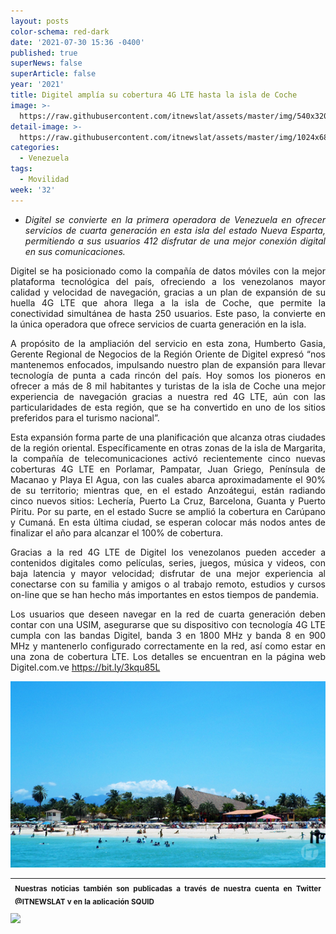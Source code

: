 ```yaml
---
layout: posts
color-schema: red-dark
date: '2021-07-30 15:36 -0400'
published: true
superNews: false
superArticle: false
year: '2021'
title: Digitel amplía su cobertura 4G LTE hasta la isla de Coche
image: >-
  https://raw.githubusercontent.com/itnewslat/assets/master/img/540x320/Isla-de-Coche-p.jpg
detail-image: >-
  https://raw.githubusercontent.com/itnewslat/assets/master/img/1024x680/Isla-de-Coche-g.jpg
categories:
  - Venezuela
tags:
  - Movilidad
week: '32'
---
```

<ul style="list-style-type: disc; text-align: justify;">
	<li><em>Digitel se convierte en la primera operadora de Venezuela en ofrecer servicios de cuarta generación en esta isla del estado Nueva Esparta, permitiendo a sus usuarios 412 disfrutar de una mejor conexión digital en sus comunicaciones.</em></li>
</ul>
<p style="text-align: justify;">Digitel se ha posicionado como la compañía de datos móviles con la mejor plataforma tecnológica del país, ofreciendo a los venezolanos mayor calidad y velocidad de navegación, gracias a un plan de expansión de su huella 4G LTE que ahora llega a la isla de Coche, que permite la conectividad simultánea de hasta 250 usuarios. Este paso, la convierte en la única operadora que ofrece servicios de cuarta generación en la isla.</p>
<p style="text-align: justify;">A propósito de la ampliación del servicio en esta zona, Humberto Gasia, Gerente Regional de Negocios de la Región Oriente de Digitel expresó “nos mantenemos enfocados, impulsando nuestro plan de expansión para llevar tecnología de punta a cada rincón del país. Hoy somos los pioneros en ofrecer a más de 8 mil habitantes y turistas de la isla de Coche una mejor experiencia de navegación gracias a nuestra red 4G LTE, aún con las particularidades de esta región, que se ha convertido en uno de los sitios preferidos para el turismo nacional”.</p>
<p style="text-align: justify;">Esta expansión forma parte de una planificación que alcanza otras ciudades de la región oriental. Específicamente en otras zonas de la isla de Margarita, la compañía de telecomunicaciones activó recientemente cinco nuevas coberturas 4G LTE en Porlamar, Pampatar, Juan Griego, Península de Macanao y Playa El Agua, con las cuales abarca aproximadamente el 90% de su territorio; mientras que, en el estado Anzoátegui, están radiando cinco nuevos sitios: Lechería, Puerto La Cruz, Barcelona, Guanta y Puerto Píritu. Por su parte, en el estado Sucre se amplió la cobertura en Carúpano y Cumaná. En esta última ciudad, se esperan colocar más nodos antes de finalizar el año para alcanzar el 100% de cobertura.</p>
<p style="text-align: justify;">Gracias a la red 4G LTE de Digitel los venezolanos pueden acceder a contenidos digitales como películas, series, juegos, música y videos, con baja latencia y mayor velocidad; disfrutar de una mejor experiencia al conectarse con su familia y amigos o al trabajo remoto, estudios y cursos on-line que se han hecho más importantes en estos tiempos de pandemia.</p>
<p style="text-align: justify;">Los usuarios que deseen navegar en la red de cuarta generación deben contar con una USIM, asegurarse que su dispositivo con tecnología 4G LTE cumpla con las bandas Digitel, banda 3 en 1800 MHz y banda 8 en 900 MHz y mantenerlo configurado correctamente en la red, así como estar en una zona de cobertura LTE. Los detalles se encuentran en la página web Digitel.com.ve <a href="https://bit.ly/3kqu85L">https://bit.ly/3kqu85L</a></p>

![](https://raw.githubusercontent.com/itnewslat/assets/master/img/540x320/Isla-de-Coche-p.jpg)

<table style="height: 42px;" width="569">
<tbody>
<tr>
<td style="text-align: justify;"><sub><strong>Nuestras noticias también son publicadas a través de nuestra cuenta en Twitter <a href="https://twitter.com/itnewslat?lang=es">@ITNEWSLAT</a> y en la aplicación <a href="https://squidapp.co/en/">SQUID</a></strong></sub></td>
</tr>
</tbody>
</table>

<img src="https://tracker.metricool.com/c3po.jpg?hash=56f88a41e39ab42c063cc51676587a04"/>
